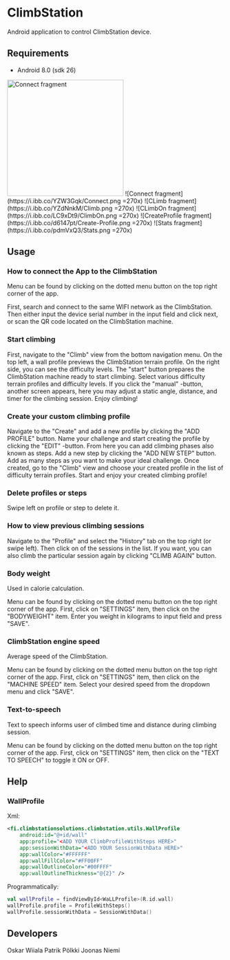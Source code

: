 # ClimbStation
Android application to control ClimbStation device.

## Requirements
- Android 8.0 (sdk 26)

<img src="https://i.ibb.co/YZW3Gqk/Connect.png" width="270" alt="Connect fragment" >
![Connect fragment](https://i.ibb.co/YZW3Gqk/Connect.png =270x)
![CLimb fragment](https://i.ibb.co/YZdNnkM/Climb.png =270x)
![CLimbOn fragment](https://i.ibb.co/LC9xDt9/ClimbOn.png =270x)
![CreateProfile fragment](https://i.ibb.co/d6147pt/Create-Profile.png =270x)
![Stats fragment](https://i.ibb.co/pdmVxQ3/Stats.png =270x)

## Usage
### How to connect the App to the ClimbStation 
Menu can be found by clicking on the dotted menu button on the top right corner of the app.

First, search and connect to the same WIFI network as the ClimbStation. 
Then either input the device serial number in the input field and click next, 
or scan the QR code located on the ClimbStation machine.

### Start climbing 
First, navigate to the "Climb" view from the bottom navigation menu. 
On the top left, a wall profile previews the ClimbStation terrain profile. 
On the right side, you can see the difficulty levels. The "start" button prepares 
the ClimbStation machine ready to start climbing. Select various difficulty terrain 
profiles and difficulty levels. If you click the "manual" -button, another screen appears, 
here you may adjust a static angle, distance, and timer for the climbing session. Enjoy climbing!

### Create your custom climbing profile 
Navigate to the "Create" and add a new profile by clicking the "ADD PROFILE" button. 
Name your challenge and start creating the profile by clicking the "EDIT" -button. 
From here you can add climbing phases also known as steps. 
Add a new step by clicking the "ADD NEW STEP" button.
Add as many steps as you want to make your ideal challenge. 
Once created, go to the "Climb" view and choose your created profile in the list of difficulty terrain profiles. 
Start and enjoy your created climbing profile!

### Delete profiles or steps
Swipe left on profile or step to delete it.

### How to view previous climbing sessions
Navigate to the "Profile" and select the "History" tab on the top right (or swipe left).
Then click on of the sessions in the list. If you want, you can also climb the particular session again by clicking "CLIMB AGAIN" button.

### Body weight
Used in calorie calculation.

Menu can be found by clicking on the dotted menu button on the top right corner of the app. 
First, click on "SETTINGS" item, then click on the "BODYWEIGHT" item.
Enter you weight in kilograms to input field and press "SAVE".

### ClimbStation engine speed
Average speed of the ClimbStation. 

Menu can be found by clicking on the dotted menu button on the top right corner of the app.
First, click on "SETTINGS" item, then click on the "MACHINE SPEED" item.
Select your desired speed from the dropdown menu and click "SAVE".

### Text-to-speech
Text to speech informs user of climbed time and distance during climbing session.

Menu can be found by clicking on the dotted menu button on the top right corner of the app.
First, click on "SETTINGS" item, then click on the "TEXT TO SPEECH" to toggle it ON or OFF.

## Help
### WallProfile
Xml:
```xml
<fi.climbstationsolutions.climbstation.utils.WallProfile
    android:id="@+id/wall"
    app:profile="<ADD YOUR ClimbProfileWithSteps HERE>"
    app:sessionWithData="<ADD YOUR SessionWithData HERE>"
    app:wallColor="#FFFFFF"
    app:wallFillColor="#FF00FF"
    app:wallOutlineColor="#00FFFF"
    app:wallOutlineThickness="@{2}" />
```

Programmatically:
```kotlin
val wallProfile = findViewById<WaLLProfile>(R.id.wall)
wallProfile.profile = ProfileWithSteps()
wallProfile.sessionWithData = SessionWithData()
```

## Developers
Oskar Wiiala
Patrik Pölkki
Joonas Niemi
